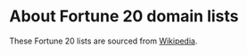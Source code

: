 # About Fortune 20 domain lists

These Fortune 20 lists are sourced from [Wikipedia][wikipedia].

[wikipedia]: https://en.wikipedia.org/wiki/List_of_largest_companies_in_the_United_States_by_revenue
